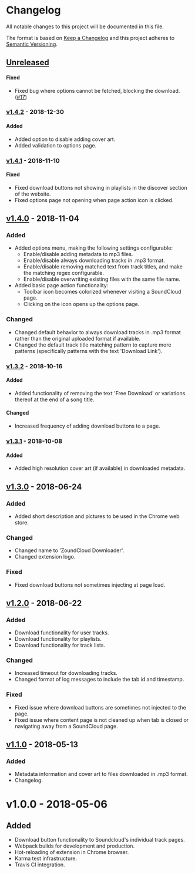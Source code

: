 # Changelog
All notable changes to this project will be documented in this file.

The format is based on [Keep a Changelog](http://keepachangelog.com/en/1.0.0/)
and this project adheres to [Semantic Versioning](http://semver.org/spec/v2.0.0.html).

## [Unreleased]
#### Fixed
- Fixed bug where options cannot be fetched, blocking the download. ([#17](https://github.com/xtangle/zoundcloud/issues/17))

### [v1.4.2] - 2018-12-30
#### Added
- Added option to disable adding cover art.
- Added validation to options page.

### [v1.4.1] - 2018-11-10
#### Fixed
- Fixed download buttons not showing in playlists in the discover section of the website.
- Fixed options page not opening when page action icon is clicked.

## [v1.4.0] - 2018-11-04
### Added
- Added options menu, making the following settings configurable:
  - Enable/disable adding metadata to mp3 files.
  - Enable/disable always downloading tracks in .mp3 format.
  - Enable/disable removing matched text from track titles, and make the matching regex configurable.
  - Enable/disable overwriting existing files with the same file name.
- Added basic page action functionality:
  - Toolbar icon becomes colorized whenever visiting a SoundCloud page.
  - Clicking on the icon opens up the options page.

### Changed
- Changed default behavior to always download tracks in .mp3 format rather than the original uploaded format if available.
- Changed the default track title matching pattern to capture more patterns (specifically patterns with the text 'Download Link').

### [v1.3.2] - 2018-10-16
#### Added
- Added functionality of removing the text 'Free Download' or variations thereof at the end of a song title.

#### Changed
- Increased frequency of adding download buttons to a page.

### [v1.3.1] - 2018-10-08
#### Added
- Added high resolution cover art (if available) in downloaded metadata.

## [v1.3.0] - 2018-06-24
### Added
- Added short description and pictures to be used in the Chrome web store.

### Changed
- Changed name to 'ZoundCloud Downloader'.
- Changed extension logo.

### Fixed
- Fixed download buttons not sometimes injecting at page load.

## [v1.2.0] - 2018-06-22
### Added
- Download functionality for user tracks.
- Download functionality for playlists.
- Download functionality for track lists.

### Changed
- Increased timeout for downloading tracks.
- Changed format of log messages to include the tab id and timestamp.

### Fixed
- Fixed issue where download buttons are sometimes not injected to the page.
- Fixed issue where content page is not cleaned up when tab is closed or navigating away from a SoundCloud page.

## [v1.1.0] - 2018-05-13
### Added
- Metadata information and cover art to files downloaded in .mp3 format.
- Changelog.

# v1.0.0 - 2018-05-06
## Added
- Download button functionality to Soundcloud's individual track pages.
- Webpack builds for development and production.
- Hot-reloading of extension in Chrome browser.
- Karma test infrastructure.
- Travis CI integration.

[Unreleased]: https://github.com/xtangle/zoundcloud/compare/v1.4.2...HEAD
[v1.4.2]: https://github.com/xtangle/zoundcloud/compare/v1.4.1...v1.4.2
[v1.4.1]: https://github.com/xtangle/zoundcloud/compare/v1.4.0...v1.4.1
[v1.4.0]: https://github.com/xtangle/zoundcloud/compare/v1.3.2...v1.4.0
[v1.3.2]: https://github.com/xtangle/zoundcloud/compare/v1.3.1...v1.3.2
[v1.3.1]: https://github.com/xtangle/zoundcloud/compare/v1.3.0...v1.3.1
[v1.3.0]: https://github.com/xtangle/zoundcloud/compare/v1.2.0...v1.3.0
[v1.2.0]: https://github.com/xtangle/zoundcloud/compare/v1.1.0...v1.2.0
[v1.1.0]: https://github.com/xtangle/zoundcloud/compare/v1.0.0...v1.1.0
